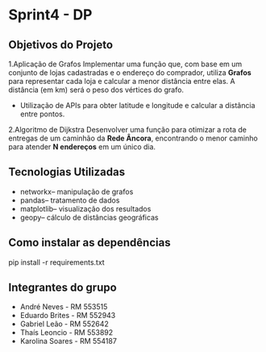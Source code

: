 # Sprint4 - DP

## Objetivos do Projeto
1.Aplicação de Grafos
   Implementar uma função que, com base em um conjunto de lojas cadastradas e o endereço do comprador, utiliza **Grafos** para representar cada loja e calcular a menor distância entre elas. A distância (em km) será o peso dos vértices do grafo.  
   - Utilização de APIs para obter latitude e longitude e calcular a distância entre pontos.

2.Algoritmo de Dijkstra 
   Desenvolver uma função para otimizar a rota de entregas de um caminhão da **Rede Âncora**, encontrando o menor caminho para atender **N endereços** em um único dia.

## Tecnologias Utilizadas
- networkx– manipulação de grafos
- pandas– tratamento de dados
- matplotlib– visualização dos resultados
- geopy– cálculo de distâncias geográficas

## Como instalar as dependências
   pip install -r requirements.txt

## Integrantes do grupo
- André Neves - RM 553515
- Eduardo Brites - RM 552943
- Gabriel Leão - RM 552642
- Thaís Leoncio - RM 553892
- Karolina Soares - RM 554187